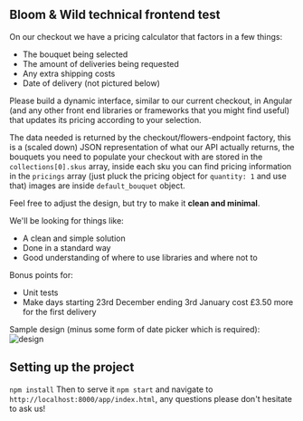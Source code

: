 ## Bloom & Wild technical frontend test

On our checkout we have a pricing calculator that factors in a few things:
* The bouquet being selected
* The amount of deliveries being requested
* Any extra shipping costs
* Date of delivery (not pictured below)

Please build a dynamic interface, similar to our current checkout, in Angular (and any other front end libraries or frameworks that you might find useful) that updates its pricing according to your selection.

The data needed is returned by the checkout/flowers-endpoint factory, this is a (scaled down) JSON representation of what our API actually returns, the bouquets you need to populate your checkout with are stored in the `collections[0].skus` array, inside each sku you can find pricing information in the `pricings` array (just pluck the pricing object for `quantity: 1` and use that) images are inside `default_bouquet` object.

Feel free to adjust the design, but try to make it **clean and minimal**.

We'll be looking for things like:
* A clean and simple solution
* Done in a standard way
* Good understanding of where to use libraries and where not to

Bonus points for:
* Unit tests
* Make days starting 23rd December ending 3rd January cost £3.50 more for the first delivery

Sample design (minus some form of date picker which is required):
![design](http://i.imgur.com/xXDJs0d.png)

## Setting up the project

`npm install`
Then to serve it `npm start` and navigate to `http://localhost:8000/app/index.html`, any questions please don't hesitate to ask us!
